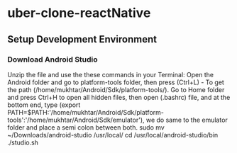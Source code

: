 # uber-clone-reactNative

## Setup Development Environment

### Download Android Studio

Unzip the file and use the these commands in your Terminal:
Open the Android folder and go to platform-tools folder, then press (Ctrl+L) - To get the path (/home/mukhtar/Android/Sdk/platform-tools/).
Go to Home folder and press Ctrl+H to open all hidden files, then open (.bashrc) file, and at the bottom end, type (export PATH=$PATH:'/home/mukhtar/Android/Sdk/platform-tools':'/home/mukhtar/Android/Sdk/emulator'), we do same to the emulator folder and place a semi colon between both.
sudo mv ~/Downloads/android-studio /usr/local/
cd /usr/local/android-studio/bin
./studio.sh
